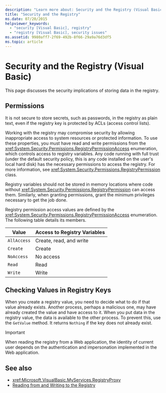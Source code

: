 ```yaml
---
description: "Learn more about: Security and the Registry (Visual Basic)"
title: "Security and the Registry"
ms.date: 07/20/2015
helpviewer_keywords: 
  - "security [Visual Basic], registry"
  - "registry [Visual Basic], security issues"
ms.assetid: 9980aff7-2f69-492b-8f66-29a9a76d3df5
ms.topic: article
---
```

# Security and the Registry (Visual Basic)

This page discusses the security implications of storing data in the registry.  
  
## Permissions  

 It is not secure to store secrets, such as passwords, in the registry as plain text, even if the registry key is protected by ACLs (access control lists).  
  
 Working with the registry may compromise security by allowing inappropriate access to system resources or protected information. To use these properties, you must have read and write permissions from the <xref:System.Security.Permissions.RegistryPermissionAccess> enumeration, which controls access to registry variables. Any code running with full trust (under the default security policy, this is any code installed on the user's local hard disk) has the necessary permissions to access the registry. For more information, see <xref:System.Security.Permissions.RegistryPermission> class.  
  
 Registry variables should not be stored in memory locations where code without <xref:System.Security.Permissions.RegistryPermission> can access them. Similarly, when granting permissions, grant the minimum privileges necessary to get the job done.  
  
 Registry permission access values are defined by the <xref:System.Security.Permissions.RegistryPermissionAccess> enumeration. The following table details its members.  
  
|Value|Access to Registry Variables|  
|-----------|----------------------------------|  
|`AllAccess`|Create, read, and write|  
|`Create`|Create|  
|`NoAccess`|No access|  
|`Read`|Read|  
|`Write`|Write|  
  
## Checking Values in Registry Keys  

 When you create a registry value, you need to decide what to do if that value already exists. Another process, perhaps a malicious one, may have already created the value and have access to it. When you put data in the registry value, the data is available to the other process. To prevent this, use the `GetValue` method. It returns `Nothing` if the key does not already exist.  
  
> [!IMPORTANT]
> When reading the registry from a Web application, the identity of current user depends on the authentication and impersonation implemented in the Web application.  
  
## See also

- <xref:Microsoft.VisualBasic.MyServices.RegistryProxy>
- [Reading from and Writing to the Registry](reading-from-and-writing-to-the-registry.md)
